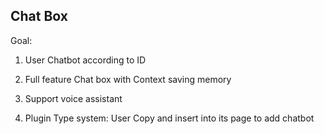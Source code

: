 ## Chat Box

Goal:

1. User Chatbot according to ID

2. Full feature Chat box with Context saving memory

3. Support voice assistant

4. Plugin Type system: User Copy and insert into its page to add chatbot
